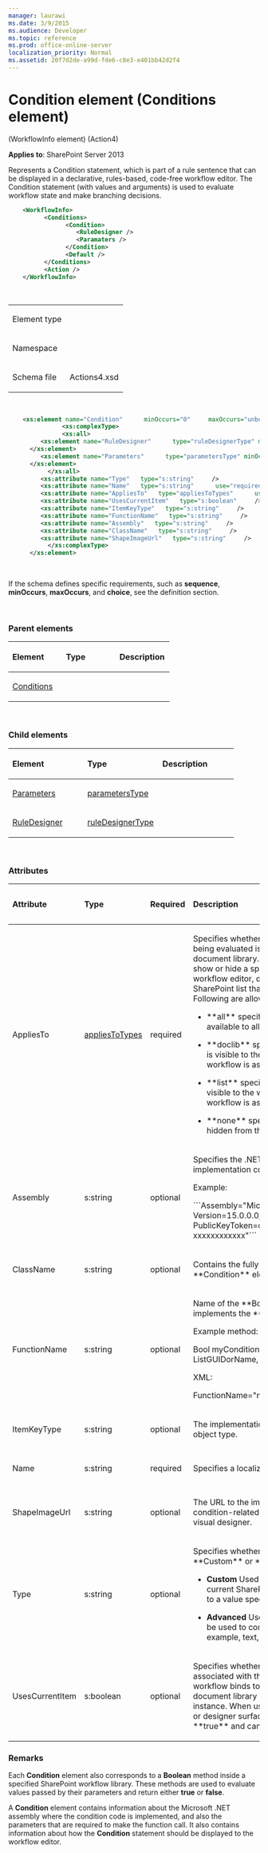 ```yaml
---
manager: laurawi
ms.date: 3/9/2015
ms.audience: Developer
ms.topic: reference
ms.prod: office-online-server
localization_priority: Normal
ms.assetid: 20f7d2de-a99d-fde6-c8e3-e401bb42d2f4
---
```


# Condition element (Conditions element) 

(WorkflowInfo element) (Action4)

**Applies to**: SharePoint Server 2013

Represents a Condition statement, which is part of a rule sentence that can be displayed in a declarative, rules-based, code-free workflow editor. The Condition statement (with values and arguments) is used to evaluate workflow state and make branching decisions.

```XML 
    <WorkflowInfo>
          <Conditions>
                <Condition>
                   <RuleDesigner />
                   <Paramaters />
                </Condition>
                <Default />
          </Conditions>
          <Action />
    </WorkflowInfo>
```

<br/>

<table>
<colgroup>
<col width="50%" />
<col width="50%" />
</colgroup>
<tbody>
<tr class="odd">
<td align="left"><p><span class="label">Element type</span></p></td>
<td align="left"><p></p></td>
</tr>
<tr class="even">
<td align="left"><p><span class="label">Namespace</span></p></td>
<td align="left"><p></p></td>
</tr>
<tr class="odd">
<td align="left"><p><span class="label">Schema file</span></p></td>
<td align="left"><p>Actions4.xsd</p></td>
</tr>
</tbody>
</table>

<br/>

```XML
    <xs:element name="Condition"      minOccurs="0"     maxOccurs="unbounded"    >
               <xs:complexType>
               <xs:all>
         <xs:element name="RuleDesigner"      type="ruleDesignerType" minOccurs="1"     maxOccurs="1"    >
      </xs:element>  
         <xs:element name="Parameters"      type="parametersType" minOccurs="1"     maxOccurs="1"    >
      </xs:element>  
           </xs:all>
         <xs:attribute name="Type"   type="s:string"     />
         <xs:attribute name="Name"   type="s:string"      use="required"     />
         <xs:attribute name="AppliesTo"   type="appliesToTypes"      use="required"     />
         <xs:attribute name="UsesCurrentItem"   type="s:boolean"     />
         <xs:attribute name="ItemKeyType"   type="s:string"     />
         <xs:attribute name="FunctionName"   type="s:string"     />
         <xs:attribute name="Assembly"   type="s:string"     />
         <xs:attribute name="ClassName"   type="s:string"     />
         <xs:attribute name="ShapeImageUrl"   type="s:string"     />
           </xs:complexType>
      </xs:element>  
```

<br/>

If the schema defines specific requirements, such as **sequence**, **minOccurs**, **maxOccurs**, and **choice**, see the definition section.

<br/>

### Parent elements

<table>
<colgroup>
<col width="33%" />
<col width="33%" />
<col width="33%" />
</colgroup>
<thead>
<tr class="header">
<th align="left"><p>Element</p></th>
<th align="left"><p>Type</p></th>
<th align="left"><p>Description</p></th>
</tr>
</thead>
<tbody>
<tr class="odd">
<td align="left"><p><a href="conditions-element-workflowinfo-elementaction4.md">Conditions</a></p></td>
<td align="left"><p></p></td>
<td align="left"><p></p></td>
</tr>
</tbody>
</table>

<br/>

### Child elements

<table>
<colgroup>
<col width="33%" />
<col width="33%" />
<col width="33%" />
</colgroup>
<thead>
<tr class="header">
<th align="left"><p>Element</p></th>
<th align="left"><p>Type</p></th>
<th align="left"><p>Description</p></th>
</tr>
</thead>
<tbody>
<tr class="odd">
<td align="left"><p><a href="parameters-element-condition-elementconditions-elementworkflowinfo-elementaction.md">Parameters</a></p></td>
<td align="left"><p><a href="parameterstype-complextype-action4.md">parametersType</a></p></td>
<td align="left"><p></p></td>
</tr>
<tr class="even">
<td align="left"><p><a href="ruledesigner-element-condition-elementconditions-elementworkflowinfo-elementacti.md">RuleDesigner</a></p></td>
<td align="left"><p><a href="ruledesignertype-complextype-action4.md">ruleDesignerType</a></p></td>
<td align="left"><p></p></td>
</tr>
</tbody>
</table>

<br/>

### Attributes

<table>
<colgroup>
<col width="20%" />
<col width="20%" />
<col width="20%" />
<col width="20%" />
<col width="20%" />
</colgroup>
<thead>
<tr class="header">
<th align="left"><p>Attribute</p></th>
<th align="left"><p>Type</p></th>
<th align="left"><p>Required</p></th>
<th align="left"><p>Description</p></th>
<th align="left"><p>Possible values</p></th>
</tr>
</thead>
<tbody>
<tr class="odd">
<td align="left"><p>AppliesTo</p></td>
<td align="left"><p><a href="appliestotypes-simpletype-action4.md">appliesToTypes</a></p></td>
<td align="left"><p>required</p></td>
<td align="left"><p>Specifies whether the conditional statement that is being evaluated is applied to a SharePoint list or document library. By changing the value, you can show or hide a specific condition statement in the workflow editor, depending on the type of SharePoint list that the workflow is associated with. Following are allowable values:</p>
<ul>
<li><p>**all** specifies that a condition statement is available to all list and document library types.</p></li>
<li><p>**doclib** specifies that a condition statement is visible to the workflow editor only when the workflow is associated with a document library.</p></li>
<li><p>**list** specifies that a condition statement is visible to the workflow editor only when the workflow is associated with a SharePoint list.</p></li>
<li><p>**none** specifies that a condition statement is hidden from the workflow editor.</p></li>
</ul></td>
<td align="left"><p>Values of the appliesToTypes type.</p></td>
</tr>
<tr class="even">
<td align="left"><p>Assembly</p></td>
<td align="left"><p>s:string</p></td>
<td align="left"><p>optional</p></td>
<td align="left"><p>Specifies the .NET assembly that contains the implementation code for the **Condition** element.</p>
<p>Example:</p>
<p>```Assembly="Microsoft.SharePoint.WorkflowActions,
    Version=15.0.0.0,
    Culture=neutral,
    PublicKeyToken=c9b3ceac-xxxxx-xxxxx-xxxxx-xxxxxxxxxxxx"```
</p></td>
<td align="left"><p>Values of the s:string type.</p></td>
</tr>
<tr class="odd">
<td align="left"><p>ClassName</p></td>
<td align="left"><p>s:string</p></td>
<td align="left"><p>optional</p></td>
<td align="left"><p>Contains the fully qualified class name in which the **Condition** element code is implemented.</p></td>
<td align="left"><p>Values of the s:string type.</p></td>
</tr>
<tr class="even">
<td align="left"><p>FunctionName</p></td>
<td align="left"><p>s:string</p></td>
<td align="left"><p>optional</p></td>
<td align="left"><p>Name of the **Boolean** method in the class that implements the **Condition** code.</p>
<p><span class="label">Example method:</span></p>
<p><span class="code">Bool myCondition(WorkflowContext context, string ListGUIDorName, int ItemWorkflowAttachedTo)</span></p>
<p><span class="label">XML:</span></p>
<p><span class="code">FunctionName="myCondition"</span></p></td>
<td align="left"><p>Values of the s:string type.</p></td>
</tr>
<tr class="odd">
<td align="left"><p>ItemKeyType</p></td>
<td align="left"><p>s:string</p></td>
<td align="left"><p>optional</p></td>
<td align="left"><p>The implementation-specific identifier for the default object type.</p></td>
<td align="left"><p>Values of the s:string type.</p></td>
</tr>
<tr class="even">
<td align="left"><p>Name</p></td>
<td align="left"><p>s:string</p></td>
<td align="left"><p>required</p></td>
<td align="left"><p>Specifies a localized name of the condition.</p></td>
<td align="left"><p>Values of the s:string type.</p></td>
</tr>
<tr class="odd">
<td align="left"><p>ShapeImageUrl</p></td>
<td align="left"><p>s:string</p></td>
<td align="left"><p>optional</p></td>
<td align="left"><p>The URL to the image file representing the condition-related shape that is represented in the visual designer.</p></td>
<td align="left"><p>Values of the s:string type.</p></td>
</tr>
<tr class="even">
<td align="left"><p>Type</p></td>
<td align="left"><p>s:string</p></td>
<td align="left"><p>optional</p></td>
<td align="left"><p>Specifies whether the **Condition** element is **Custom** or **Advanced**.</p>
<ul>
<li><p><strong>Custom</strong> Used to compare a value found in the current SharePoint list or document library item to a value specified by the workflow designer.</p></li>
<li><p><strong>Advanced</strong> Used to indicate that a Condition can be used to compare two values of any type (for example, text, integers, and dates).</p></li>
</ul></td>
<td align="left"><p>Values of the s:string type.</p></td>
</tr>
<tr class="odd">
<td align="left"><p>UsesCurrentItem</p></td>
<td align="left"><p>s:boolean</p></td>
<td align="left"><p>optional</p></td>
<td align="left"><p>Specifies whether the item currently selected is associated with the workflow. If set to **true**, the workflow binds to the SharePoint list item or document library item that started the workflow instance. When using a declarative workflow editor or designer surface, this value always returns **true** and cannot be changed.</p></td>
<td align="left"><p>Values of the s:boolean type.</p></td>
</tr>
</tbody>
</table>

### Remarks

Each **Condition** element also corresponds to a **Boolean** method inside a specified SharePoint workflow library. These methods are used to evaluate values passed by their parameters and return either **true** or **false**.

A **Condition** element contains information about the Microsoft .NET assembly where the condition code is implemented, and also the parameters that are required to make the function call. It also contains information about how the **Condition** statement should be displayed to the workflow editor.








